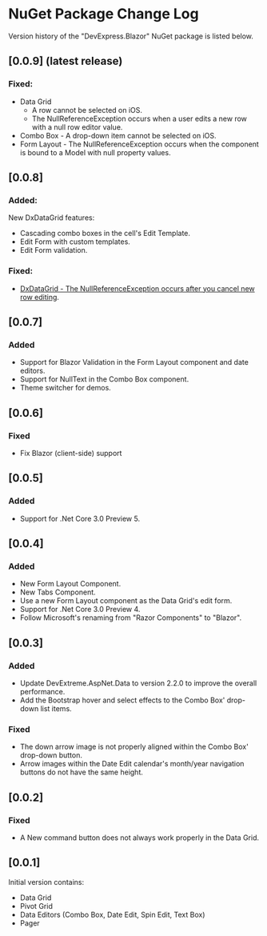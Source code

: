 # NuGet Package Change Log

Version history of the "DevExpress.Blazor" NuGet package is listed below.

## [0.0.9] (latest release)

### Fixed:

* Data Grid
  * A row cannot be selected on iOS.
  * The NullReferenceException occurs when a user edits a new row with a null row editor value.
* Combo Box - A drop-down item cannot be selected on iOS.
* Form Layout - The NullReferenceException occurs when the component is bound to a Model with null property values.

## [0.0.8]

### Added:

New DxDataGrid features:
*	Cascading combo boxes in the cell's Edit Template.
*	Edit Form with custom templates.
*	Edit Form validation.

### Fixed:

* [DxDataGrid - The NullReferenceException occurs after you cancel new row editing](https://www.devexpress.com/Support/Center/Question/Details/T745260/).

## [0.0.7]

### Added
- Support for Blazor Validation in the Form Layout component and date editors.
- Support for NullText in the Combo Box component.
- Theme switcher for demos.

## [0.0.6]

### Fixed
- Fix Blazor (client-side) support

## [0.0.5] 

### Added
- Support for .Net Core 3.0 Preview 5.

## [0.0.4]

### Added
- New Form Layout Component.
- New Tabs Component.
- Use a new Form Layout component as the Data Grid's edit form.
- Support for .Net Core 3.0 Preview 4.
- Follow Microsoft's renaming from "Razor Components" to "Blazor".

## [0.0.3]

### Added
- Update DevExtreme.AspNet.Data to version 2.2.0 to improve the overall performance.
- Add the Bootstrap hover and select effects to the Combo Box' drop-down list items.
 
### Fixed
- The down arrow image is not properly aligned within the Combo Box' drop-down button.
- Arrow images within the Date Edit calendar's month/year navigation buttons do not have the same height.

## [0.0.2]

### Fixed
- A New command button does not always work properly in the Data Grid.

## [0.0.1]
Initial version contains:
- Data Grid
- Pivot Grid
- Data Editors (Combo Box, Date Edit, Spin Edit, Text Box)
- Pager 
